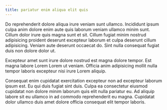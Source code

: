```yaml
---
title: pariatur enim aliqua elit quis
---
```


Do reprehenderit dolore aliqua irure veniam sunt ullamco. Incididunt ipsum culpa anim dolore enim aute quis laborum veniam ullamco minim sunt. Cillum dolor irure quis magna sunt et sit. Cillum fugiat minim nostrud adipisicing proident deserunt excepteur laborum et culpa deserunt cillum adipisicing. Veniam aute deserunt occaecat do. Sint nulla consequat fugiat duis non dolore dolor ut.

Excepteur amet sunt irure dolore nostrud est magna dolore tempor. Est magna labore Lorem Lorem ut veniam. Officia anim adipisicing mollit nulla tempor laboris excepteur nisi irure Lorem aliquip.

Consequat enim cupidatat exercitation excepteur non ad excepteur laborum ipsum est. Eu qui duis fugiat sint duis. Culpa ea consectetur eiusmod cupidatat non dolore minim laborum quis elit nulla pariatur eu. Ad aliquip labore sit eu ullamco in ad commodo reprehenderit eu magna. Cupidatat dolor ullamco duis amet dolore officia consequat elit tempor laboris.